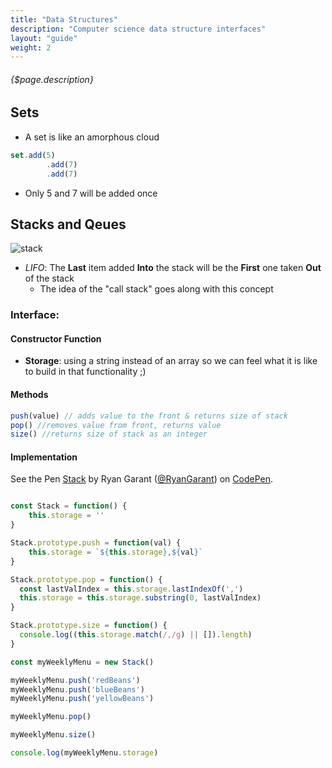 ```yaml
---
title: "Data Structures"
description: "Computer science data structure interfaces"
layout: "guide"
weight: 2
---
```


###### {$page.description}

<article id="1">

## Sets

* A set is like an amorphous cloud

```javascript
set.add(5)
		.add(7)
		.add(7)
```
* Only 5 and 7 will be added once

</article>


<article id="2">

## Stacks and Qeues
![stack](https://www.tutorialspoint.com/data_structures_algorithms/images/stack_representation.jpg)

* *LIFO*: The **Last** item added **Into** the stack will be the **First** one taken **Out** of the stack
	* The idea of the "call stack" goes along with this concept

### Interface:

#### Constructor Function

* **Storage**: using a string instead of an array so we can feel what it is like to build in that functionality ;)

#### Methods

```javascript
push(value) // adds value to the front & returns size of stack
pop() //removes value from front, returns value
size() //returns size of stack as an integer
```

#### Implementation
<p data-height="300" data-theme-id="31719" data-slug-hash="vWLpYe" data-default-tab="js,result" data-user="RyanGarant" data-embed-version="2" data-pen-title="Stack" class="codepen">See the Pen <a href="https://codepen.io/RyanGarant/pen/vWLpYe/">Stack</a> by Ryan Garant (<a href="https://codepen.io/RyanGarant">@RyanGarant</a>) on <a href="https://codepen.io">CodePen</a>.</p>
<script async src="https://production-assets.codepen.io/assets/embed/ei.js"></script>

```javascript

const Stack = function() {
	this.storage = ''
}

Stack.prototype.push = function(val) {
	this.storage = `${this.storage},${val}`
}

Stack.prototype.pop = function() {
  const lastValIndex = this.storage.lastIndexOf(',')
  this.storage = this.storage.substring(0, lastValIndex)
}

Stack.prototype.size = function() {
  console.log((this.storage.match(/,/g) || []).length)
}

const myWeeklyMenu = new Stack()

myWeeklyMenu.push('redBeans')
myWeeklyMenu.push('blueBeans')
myWeeklyMenu.push('yellowBeans')

myWeeklyMenu.pop()

myWeeklyMenu.size()

console.log(myWeeklyMenu.storage)

```

</article>
